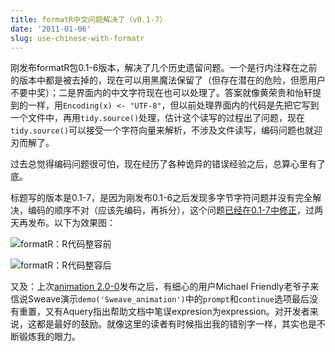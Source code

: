 ```yaml
---
title: formatR中文问题解决了（v0.1-7）
date: '2011-01-06'
slug: use-chinese-with-formatr
---
```


刚发布formatR包0.1-6版本，解决了几个历史遗留问题。一个是行内注释在之前的版本中都是被去掉的，现在可以用黑魔法保留了（但存在潜在的危险，但愿用户不要中奖）；二是界面内的中文字符现在也可以处理了。答案就像黄荣贵和怡轩提到的一样，用`Encoding(x) <- "UTF-8"`，但以前处理界面内的代码是先把它写到一个文件中，再用`tidy.source()`处理，估计这个读写的过程出了问题，现在`tidy.source()`可以接受一个字符向量来解析，不涉及文件读写，编码问题也就迎刃而解了。

过去总觉得编码问题很可怕，现在经历了各种诡异的错误经验之后，总算心里有了底。

标题写的版本是0.1-7，是因为刚发布0.1-6之后发现多字节字符问题并没有完全解决，编码的顺序不对（应该先编码，再拆分），这个问题[已经在0.1-7中修正](https://github.com/yihui/formatR)，过两天再发布。以下为效果图：

![formatR：R代码整容前](https://db.yihui.name/imgur/mSLO0go.png)

![formatR：R代码整容后](https://db.yihui.name/imgur/DrmGAvO.png)

又及：上次[animation 2.0-0](http://cran.r-project.org/package=animation)发布之后，有细心的用户Michael Friendly老爷子来信说Sweave演示`demo('Sweave_animation')`中的`prompt`和`continue`选项最后没有重置，又有Aquery指出帮助文档中笔误expresion为expression。对开发者来说，这都是最好的鼓励。就像这里的读者有时候指出我的错别字一样，其实也是不断锻炼我的眼力。
